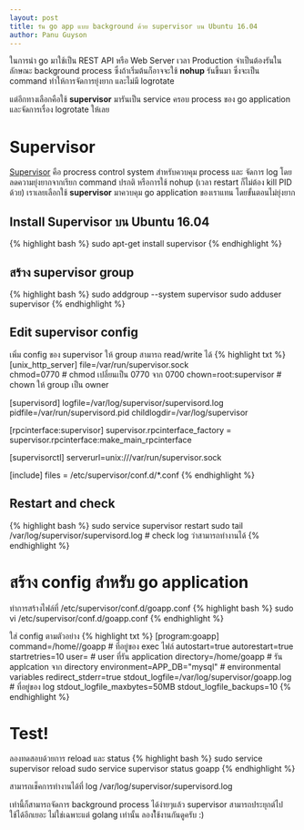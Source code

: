 ```yaml
---
layout: post
title: รัน go app แบบ background ด้วย supervisor บน Ubuntu 16.04
author: Panu Guyson
---
```

ในการนำ go มาใช้เป็น REST API หรือ Web Server เวลา Production จำเป็นต้องรันในลักษณะ background process
ซึ่งถ้าเริ่มต้นก็อาจจะใช้ **nohup** รันขึ้นมา ซึ่งจะเป็น command ทำให้การจัดการยุ่งยาก และไม่มี logrotate

แต่อีกทางเลือกคือใช้ **supervisor** มารันเป็น service ครอบ process ของ go application และจัดการเรื่อง logrotate ให้เลย

# Supervisor
[Supervisor](http://supervisord.org) คือ procress control system สำหรับควบคุม process และ จัดการ log โดยลดความยุ่งยากจากเรียก command ปรกติ หรือการใช้ nohup (เวลา restart ก็ไม่ต้อง kill PID ด้วย) เราเลยเลือกใช้ **supervisor** มาควบคุม go application ของเราแทน โดยขั้นตอนไม่ยุ่งยาก

## Install Supervisor บน Ubuntu 16.04

{% highlight bash %}
sudo apt-get install supervisor
{% endhighlight %}

## สร้าง supervisor group
{% highlight bash %}
sudo addgroup --system supervisor
sudo adduser <goappuser> supervisor
{% endhighlight %}

## Edit supervisor config
เพิ่ม config ของ supervisor ให้ group สามารถ read/write ได้
{% highlight txt %}
[unix_http_server]
file=/var/run/supervisor.sock   
chmod=0770                       # chmod เปลี่ยนเป็น 0770 จาก 0700
chown=root:supervisor            # chown ให้ group เป็น owner

[supervisord]
logfile=/var/log/supervisor/supervisord.log
pidfile=/var/run/supervisord.pid
childlogdir=/var/log/supervisor

[rpcinterface:supervisor]
supervisor.rpcinterface_factory = supervisor.rpcinterface:make_main_rpcinterface

[supervisorctl]
serverurl=unix:///var/run/supervisor.sock

[include]
files = /etc/supervisor/conf.d/*.conf
{% endhighlight %}

## Restart and check
{% highlight bash %}
sudo service supervisor restart
sudo tail /var/log/supervisor/supervisord.log # check log ว่าสามารถทำงานได้
{% endhighlight %} 

# สร้าง config สำหรับ go application
ทำการสร้างไฟล์ที่ /etc/supervisor/conf.d/goapp.conf
{% highlight bash %}
sudo vi /etc/supervisor/conf.d/goapp.conf
{% endhighlight %}

ใส่ config ตามตัวอย่าง
{% highlight txt %}
[program:goapp]
command=/home/<goappuser>/goapp # ที่อยู่ของ exec ไฟล์
autostart=true
autorestart=true
startretries=10
user=<goappuser> # user ที่รัน application
directory=/home/<goappuser>goapp # รัน applcation จาก directory
environment=APP_DB="mysql" # environmental variables
redirect_stderr=true
stdout_logfile=/var/log/supervisor/goapp.log # ที่อยู่ของ log
stdout_logfile_maxbytes=50MB
stdout_logfile_backups=10
{% endhighlight %}

# Test!
ลองทดสอบด้วยการ reload และ status
{% highlight bash %}
sudo service supervisor reload
sudo service supervisor status goapp
{% endhighlight %}

สามารถเช็คการทำงานได้ที่ log /var/log/supervisor/supervisord.log 

เท่านี้ก็สามารถจัดการ background process ได้ง่ายๆแล้ว supervisor สามารถประยุกต์ไปใช้ได้อีกเยอะ ไม่ใช่เฉพาะแต่ golang เท่านั้น ลองใ้ช้งานกันดูครับ :)